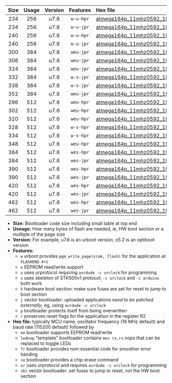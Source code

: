 |Size|Usage|Version|Features|Hex file|
|:-:|:-:|:-:|:-:|:--|
|234|256|u7.6|`w-u-hpr`|[atmega164p_11mhz0592_19200bps_ur.hex](https://raw.githubusercontent.com/stefanrueger/urboot/main/atmega164p_11mhz0592_19200bps_ur.hex)|
|234|256|u7.6|`w-u-jpr`|[atmega164p_11mhz0592_19200bps_ur_vbl.hex](https://raw.githubusercontent.com/stefanrueger/urboot/main/atmega164p_11mhz0592_19200bps_ur_vbl.hex)|
|240|256|u7.6|`w-u-hpr`|[atmega164p_11mhz0592_19200bps_lednop_ur.hex](https://raw.githubusercontent.com/stefanrueger/urboot/main/atmega164p_11mhz0592_19200bps_lednop_ur.hex)|
|240|256|u7.6|`w-u-jpr`|[atmega164p_11mhz0592_19200bps_lednop_ur_vbl.hex](https://raw.githubusercontent.com/stefanrueger/urboot/main/atmega164p_11mhz0592_19200bps_lednop_ur_vbl.hex)|
|300|384|u7.6|`weu-jpr`|[atmega164p_11mhz0592_19200bps_ee_ur_vbl.hex](https://raw.githubusercontent.com/stefanrueger/urboot/main/atmega164p_11mhz0592_19200bps_ee_ur_vbl.hex)|
|306|384|u7.6|`weu-jpr`|[atmega164p_11mhz0592_19200bps_ee_lednop_ur_vbl.hex](https://raw.githubusercontent.com/stefanrueger/urboot/main/atmega164p_11mhz0592_19200bps_ee_lednop_ur_vbl.hex)|
|324|384|u7.6|`weu-jpr`|[atmega164p_11mhz0592_19200bps_ee_lednop_fr_ur_vbl.hex](https://raw.githubusercontent.com/stefanrueger/urboot/main/atmega164p_11mhz0592_19200bps_ee_lednop_fr_ur_vbl.hex)|
|332|384|u7.6|`w-s-jpr`|[atmega164p_11mhz0592_19200bps_vbl.hex](https://raw.githubusercontent.com/stefanrueger/urboot/main/atmega164p_11mhz0592_19200bps_vbl.hex)|
|338|384|u7.6|`w-s-jpr`|[atmega164p_11mhz0592_19200bps_lednop_vbl.hex](https://raw.githubusercontent.com/stefanrueger/urboot/main/atmega164p_11mhz0592_19200bps_lednop_vbl.hex)|
|352|384|u7.6|`weu-jpr`|[atmega164p_11mhz0592_19200bps_ee_lednop_fr_ce_ur_vbl.hex](https://raw.githubusercontent.com/stefanrueger/urboot/main/atmega164p_11mhz0592_19200bps_ee_lednop_fr_ce_ur_vbl.hex)|
|296|512|u7.6|`weu-hpr`|[atmega164p_11mhz0592_19200bps_ee_ur.hex](https://raw.githubusercontent.com/stefanrueger/urboot/main/atmega164p_11mhz0592_19200bps_ee_ur.hex)|
|302|512|u7.6|`weu-hpr`|[atmega164p_11mhz0592_19200bps_ee_lednop_ur.hex](https://raw.githubusercontent.com/stefanrueger/urboot/main/atmega164p_11mhz0592_19200bps_ee_lednop_ur.hex)|
|320|512|u7.6|`weu-hpr`|[atmega164p_11mhz0592_19200bps_ee_lednop_fr_ur.hex](https://raw.githubusercontent.com/stefanrueger/urboot/main/atmega164p_11mhz0592_19200bps_ee_lednop_fr_ur.hex)|
|328|512|u7.6|`w-s-hpr`|[atmega164p_11mhz0592_19200bps.hex](https://raw.githubusercontent.com/stefanrueger/urboot/main/atmega164p_11mhz0592_19200bps.hex)|
|334|512|u7.6|`w-s-hpr`|[atmega164p_11mhz0592_19200bps_lednop.hex](https://raw.githubusercontent.com/stefanrueger/urboot/main/atmega164p_11mhz0592_19200bps_lednop.hex)|
|348|512|u7.6|`weu-hpr`|[atmega164p_11mhz0592_19200bps_ee_lednop_fr_ce_ur.hex](https://raw.githubusercontent.com/stefanrueger/urboot/main/atmega164p_11mhz0592_19200bps_ee_lednop_fr_ce_ur.hex)|
|384|512|u7.6|`wes-hpr`|[atmega164p_11mhz0592_19200bps_ee.hex](https://raw.githubusercontent.com/stefanrueger/urboot/main/atmega164p_11mhz0592_19200bps_ee.hex)|
|384|512|u7.6|`wes-jpr`|[atmega164p_11mhz0592_19200bps_ee_vbl.hex](https://raw.githubusercontent.com/stefanrueger/urboot/main/atmega164p_11mhz0592_19200bps_ee_vbl.hex)|
|390|512|u7.6|`wes-hpr`|[atmega164p_11mhz0592_19200bps_ee_lednop.hex](https://raw.githubusercontent.com/stefanrueger/urboot/main/atmega164p_11mhz0592_19200bps_ee_lednop.hex)|
|390|512|u7.6|`wes-jpr`|[atmega164p_11mhz0592_19200bps_ee_lednop_vbl.hex](https://raw.githubusercontent.com/stefanrueger/urboot/main/atmega164p_11mhz0592_19200bps_ee_lednop_vbl.hex)|
|420|512|u7.6|`wes-hpr`|[atmega164p_11mhz0592_19200bps_ee_lednop_fr.hex](https://raw.githubusercontent.com/stefanrueger/urboot/main/atmega164p_11mhz0592_19200bps_ee_lednop_fr.hex)|
|420|512|u7.6|`wes-jpr`|[atmega164p_11mhz0592_19200bps_ee_lednop_fr_vbl.hex](https://raw.githubusercontent.com/stefanrueger/urboot/main/atmega164p_11mhz0592_19200bps_ee_lednop_fr_vbl.hex)|
|462|512|u7.6|`wes-hpr`|[atmega164p_11mhz0592_19200bps_ee_lednop_fr_ce.hex](https://raw.githubusercontent.com/stefanrueger/urboot/main/atmega164p_11mhz0592_19200bps_ee_lednop_fr_ce.hex)|
|462|512|u7.6|`wes-jpr`|[atmega164p_11mhz0592_19200bps_ee_lednop_fr_ce_vbl.hex](https://raw.githubusercontent.com/stefanrueger/urboot/main/atmega164p_11mhz0592_19200bps_ee_lednop_fr_ce_vbl.hex)|

- **Size:** Bootloader code size including small table at top end
- **Useage:** How many bytes of flash are needed, ie, HW boot section or a multiple of the page size
- **Version:** For example, u7.6 is an urboot version, o5.2 is an optiboot version
- **Features:**
  + `w` urboot provides `pgm_write_page(sram, flash)` for the application at `FLASHEND-4+1`
  + `e` EEPROM read/write support
  + `u` uses urprotocol requiring `avrdude -c urclock` for programming
  + `s` uses skeleton of STK500v1 protocol; `-c urclock` and `-c arduino` both work
  + `h` hardware boot section: make sure fuses are set for reset to jump to boot section
  + `j` vector bootloader: uploaded applications *need to be patched externally*, eg, using `avrdude -c urclock`
  + `p` bootloader protects itself from being overwritten
  + `r` preserves reset flags for the application in the register R2
- **Hex file:** typically MCU name, oscillator frequency (16 MHz default) and baud rate (115200 default) followed by
  + `ee` bootloader supports EEPROM read/write
  + `lednop` "template" bootloader contains `mov rx,rx` nops that can be replaced to toggle LEDs
  + `fr` bootloader provides non-essential code for smoother error handing
  + `ce` bootloader provides a chip erase command
  + `ur` uses urprotocol and requires `avrdude -c urclock` for programming
  + `vbl` vector bootloader: set fuses to jump to reset, not the HW boot section
